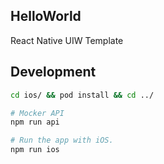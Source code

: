HelloWorld
---

React Native UIW Template

## Development

```bash
cd ios/ && pod install && cd ../

# Mocker API
npm run api

# Run the app with iOS.
npm run ios
```